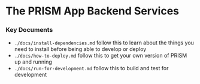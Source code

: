 # The PRISM App Backend Services

### Key Documents
- `./docs/install-dependencies.md` follow this to learn about the things you need to install before being able to develop or deploy
- `./docs/how-to-deploy.md` follow this to get your own version of PRISM up and running
- `./docs/run-for-development.md` follow this to build and test for development
